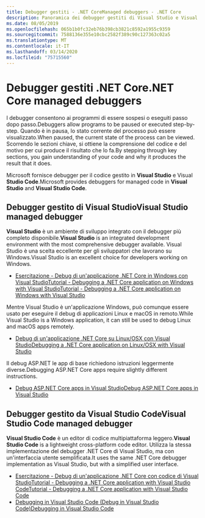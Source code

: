 ```yaml
---
title: Debugger gestiti - .NET CoreManaged debuggers - .NET Core
description: Panoramica dei debugger gestiti di Visual Studio e Visual Studio Code.
ms.date: 08/05/2019
ms.openlocfilehash: 065b1b0fc32eb76b398cb3821c8592a1955c9359
ms.sourcegitcommit: 7588136e355e10cbc2582f389c90c127363c02a5
ms.translationtype: MT
ms.contentlocale: it-IT
ms.lasthandoff: 03/14/2020
ms.locfileid: "75715560"
---
```

# <a name="net-core-managed-debuggers"></a><span data-ttu-id="34a1f-103">Debugger gestiti .NET Core</span><span class="sxs-lookup"><span data-stu-id="34a1f-103">.NET Core managed debuggers</span></span>

<span data-ttu-id="34a1f-104">I debugger consentono ai programmi di essere sospesi o eseguiti passo dopo passo.</span><span class="sxs-lookup"><span data-stu-id="34a1f-104">Debuggers allow programs to be paused or executed step-by-step.</span></span> <span data-ttu-id="34a1f-105">Quando è in pausa, lo stato corrente del processo può essere visualizzato.</span><span class="sxs-lookup"><span data-stu-id="34a1f-105">When paused, the current state of the process can be viewed.</span></span> <span data-ttu-id="34a1f-106">Scorrendo le sezioni chiave, si ottiene la comprensione del codice e del motivo per cui produce il risultato che lo fa.</span><span class="sxs-lookup"><span data-stu-id="34a1f-106">By stepping through key sections, you gain understanding of your code and why it produces the result that it does.</span></span>

<span data-ttu-id="34a1f-107">Microsoft fornisce debugger per il codice gestito in **Visual Studio** e Visual **Studio Code**.</span><span class="sxs-lookup"><span data-stu-id="34a1f-107">Microsoft provides debuggers for managed code in **Visual Studio** and **Visual Studio Code**.</span></span>

## <a name="visual-studio-managed-debugger"></a><span data-ttu-id="34a1f-108">Debugger gestito di Visual Studio</span><span class="sxs-lookup"><span data-stu-id="34a1f-108">Visual Studio managed debugger</span></span>

<span data-ttu-id="34a1f-109">**Visual Studio** è un ambiente di sviluppo integrato con il debugger più completo disponibile.</span><span class="sxs-lookup"><span data-stu-id="34a1f-109">**Visual Studio** is an integrated development environment with the most comprehensive debugger available.</span></span> <span data-ttu-id="34a1f-110">Visual Studio è una scelta eccellente per gli sviluppatori che lavorano su Windows.</span><span class="sxs-lookup"><span data-stu-id="34a1f-110">Visual Studio is an excellent choice for developers working on Windows.</span></span>

- [<span data-ttu-id="34a1f-111">Esercitazione - Debug di un'applicazione .NET Core in Windows con Visual StudioTutorial - Debugging a .NET Core application on Windows with Visual Studio</span><span class="sxs-lookup"><span data-stu-id="34a1f-111">Tutorial - Debugging a .NET Core application on Windows with Visual Studio</span></span>](../tutorials/debugging-with-visual-studio.md)

<span data-ttu-id="34a1f-112">Mentre Visual Studio è un'applicazione Windows, può comunque essere usato per eseguire il debug di applicazioni Linux e macOS in remoto.</span><span class="sxs-lookup"><span data-stu-id="34a1f-112">While Visual Studio is a Windows application, it can still be used to debug Linux and macOS apps remotely.</span></span>

- [<span data-ttu-id="34a1f-113">Debug di un'applicazione .NET Core su Linux/OSX con Visual Studio</span><span class="sxs-lookup"><span data-stu-id="34a1f-113">Debugging a .NET Core application on Linux/OSX with Visual Studio</span></span>](https://github.com/Microsoft/MIEngine/wiki/Offroad-Debugging-of-.NET-Core-on-Linux---OSX-from-Visual-Studio)

 <span data-ttu-id="34a1f-114">Il debug ASP.NET le app di base richiedono istruzioni leggermente diverse.</span><span class="sxs-lookup"><span data-stu-id="34a1f-114">Debugging ASP.NET Core apps require slightly different instructions.</span></span>

- [<span data-ttu-id="34a1f-115">Debug ASP.NET Core apps in Visual Studio</span><span class="sxs-lookup"><span data-stu-id="34a1f-115">Debug ASP.NET Core apps in Visual Studio</span></span>](/visualstudio/debugger/how-to-enable-debugging-for-aspnet-applications#debug-aspnet-core-apps)

## <a name="visual-studio-code-managed-debugger"></a><span data-ttu-id="34a1f-116">Debugger gestito da Visual Studio Code</span><span class="sxs-lookup"><span data-stu-id="34a1f-116">Visual Studio Code managed debugger</span></span>

<span data-ttu-id="34a1f-117">**Visual Studio Code** è un editor di codice multipiattaforma leggero.</span><span class="sxs-lookup"><span data-stu-id="34a1f-117">**Visual Studio Code** is a lightweight cross-platform code editor.</span></span> <span data-ttu-id="34a1f-118">Utilizza la stessa implementazione del debugger .NET Core di Visual Studio, ma con un'interfaccia utente semplificata.</span><span class="sxs-lookup"><span data-stu-id="34a1f-118">It uses the same .NET Core debugger implementation as Visual Studio, but with a simplified user interface.</span></span>

- [<span data-ttu-id="34a1f-119">Esercitazione - Debug di un'applicazione .NET Core con codice di Visual StudioTutorial - Debugging a .NET Core application with Visual Studio Code</span><span class="sxs-lookup"><span data-stu-id="34a1f-119">Tutorial - Debugging a .NET Core application with Visual Studio Code</span></span>](../tutorials/with-visual-studio-code.md#debug)
- [<span data-ttu-id="34a1f-120">Debugging in Visual Studio Code (Debug in Visual Studio Code)</span><span class="sxs-lookup"><span data-stu-id="34a1f-120">Debugging in Visual Studio Code</span></span>](https://code.visualstudio.com/docs/editor/debugging)
